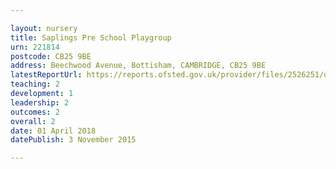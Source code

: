 ```yaml
---

layout: nursery
title: Saplings Pre School Playgroup
urn: 221814
postcode: CB25 9BE
address: Beechwood Avenue, Bottisham, CAMBRIDGE, CB25 9BE
latestReportUrl: https://reports.ofsted.gov.uk/provider/files/2526251/urn/221814.pdf
teaching: 2
development: 1
leadership: 2
outcomes: 2
overall: 2
date: 01 April 2018 
datePublish: 3 November 2015

---
```

